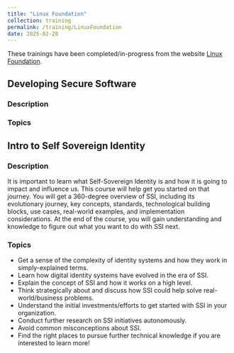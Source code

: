 ```yaml
---
title: "Linux Foundation"
collection: training
permalink: /training/LinuxFoundation
date: 2025-02-28
---
```


These trainings have been completed/in-progress from the website [Linux Foundation](https://training.linuxfoundation.org/certification/verify/).

## Developing Secure Software
### Description


### Topics

## Intro to Self Sovereign Identity
### Description
It is important to learn what Self-Sovereign Identity is and how it is going to impact and influence us. This course will help get you started on that journey. You will get a 360-degree overview of SSI, including its evolutionary journey, key concepts, standards, technological building blocks, use cases, real-world examples, and implementation considerations. At the end of the course, you will gain understanding and knowledge to figure out what you want to do with SSI next.

### Topics
- Get a sense of the complexity of identity systems and how they work in simply-explained terms.
- Learn how digital identity systems have evolved in the era of SSI.
- Explain the concept of SSI and how it works on a high level.
- Think strategically about and discuss how SSI could help solve real-world/business problems.
- Understand the initial investments/efforts to get started with SSI in your organization.
- Conduct further research on SSI initiatives autonomously.
- Avoid common misconceptions about SSI.
- Find the right places to pursue further technical knowledge if you are interested to learn more!
